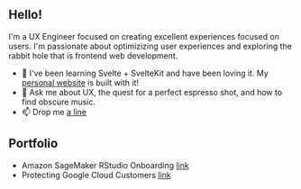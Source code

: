 ## Hello!

I'm a UX Engineer focused on creating excellent experiences focused on users. I'm passionate about optimizizing user experiences and exploring the rabbit hole that is frontend web development.

- 🌱 I've been learning Svelte + SvelteKit and have been loving it. My [personal website](https://www.simonbukin.com) is built with it!
- 💬 Ask me about UX, the quest for a perfect espresso shot, and how to find obscure music.
- 📫 Drop me [a line](mailto:from-github@sbukin.anonaddy.com)

## Portfolio
- Amazon SageMaker RStudio Onboarding [link](https://www.simonbukin.com/sagemaker-onboarding)
- Protecting Google Cloud Customers [link](https://www.simonbukin.com/gcs-data)

<!--
**simonbukin/simonbukin** is a ✨ _special_ ✨ repository because its `README.md` (this file) appears on your GitHub profile.

Here are some ideas to get you started:

- 🔭 I’m currently working on ...
- 🌱 I’m currently learning ...
- 👯 I’m looking to collaborate on ...
- 🤔 I’m looking for help with ...
- 💬 Ask me about ...
- 📫 How to reach me: ...
- 😄 Pronouns: ...
- ⚡ Fun fact: ...
-->
